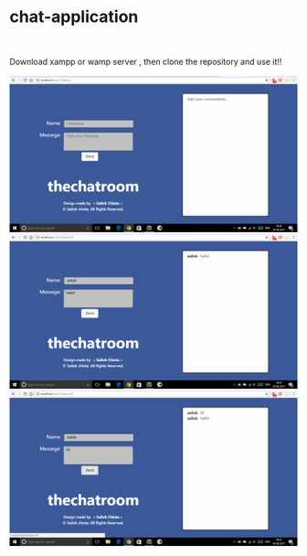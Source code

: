# chat-application
<br>
<br>
Download xampp or wamp server , then clone the repository and use it!!
<br>
<br>
<img src="Screenshot (24).png"/>
<img src="Screenshot (25).png"/>
<img src="Screenshot (26).png"/>

